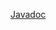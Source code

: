 [Javadoc](https://javadoc.io/doc/org.nasdanika.core/emf/latest/org.nasdanika.emf/module-summary.html)